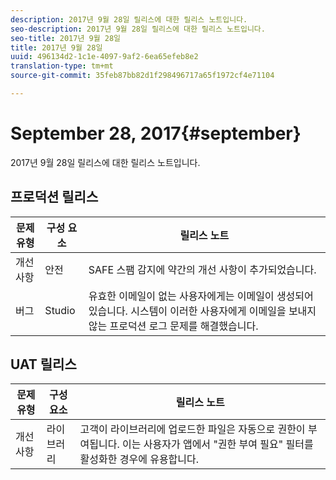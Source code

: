 ```yaml
---
description: 2017년 9월 28일 릴리스에 대한 릴리스 노트입니다.
seo-description: 2017년 9월 28일 릴리스에 대한 릴리스 노트입니다.
seo-title: 2017년 9월 28일
title: 2017년 9월 28일
uuid: 496134d2-1c1e-4097-9af2-6ea65efeb8e2
translation-type: tm+mt
source-git-commit: 35feb87bb82d1f298496717a65f1972cf4e71104

---
```



# September 28, 2017{#september}

2017년 9월 28일 릴리스에 대한 릴리스 노트입니다.

## 프로덕션 릴리스

| **문제 유형** | **구성 요소** | **릴리스 노트** |
|---|---|---|
| 개선 사항 | 안전 | SAFE 스팸 감지에 약간의 개선 사항이 추가되었습니다. |
| 버그 | Studio | 유효한 이메일이 없는 사용자에게는 이메일이 생성되어 있습니다. 시스템이 이러한 사용자에게 이메일을 보내지 않는 프로덕션 로그 문제를 해결했습니다. |

## UAT 릴리스

| **문제 유형** | **구성 요소** | **릴리스 노트** |
|---|---|---|
| 개선 사항 | 라이브러리 | 고객이 라이브러리에 업로드한 파일은 자동으로 권한이 부여됩니다. 이는 사용자가 앱에서 "권한 부여 필요" 필터를 활성화한 경우에 유용합니다. |

